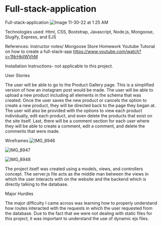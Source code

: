 # Full-stack-application
 Full-stack-application
![Image 11-30-22 at 1 25 AM](https://user-images.githubusercontent.com/115511495/204758300-acf8c8c8-04f9-4975-81ec-00ba4b52da41.jpeg)

Technologies used:
Html, CSS, Bootstrap, Javascript, Node.js, Mongoose, Slugify, Express, and EJS

References:
Instructor notes/ Mongoose Store Homework
Youtube Tutorial on how to create a full-stack-app
https://www.youtube.com/watch?v=1NrHkjlWVhM

Installation Instructions- not applicable to this project.

User Stories

The user will be able to go to the Product Gallery page. This is a simplified version of how an instagram post would be made. The user will be able to upload a new product including all elements in the schema that was created. Once the user saves the new product or cancels the option to create a new product, they will be directed back to the page they began at. The user will also be provided with the options to view each product individually, edit each product, and even delete the products that exist on the site itself. Last, there will be a comment section for each user where they will be able to create a comment, edit a comment, and delete the comments that were made.


Wireframes
![IMG_8946](https://user-images.githubusercontent.com/115511495/204760908-83a0c6c1-1adb-45c6-8290-a49ad0bb8742.jpeg)

![IMG_8947](https://user-images.githubusercontent.com/115511495/204760895-4220ab0f-c215-4e9b-95ef-722f27c69a64.jpeg)

![IMG_8948](https://user-images.githubusercontent.com/115511495/204760957-1cff2211-797f-481d-99c7-50568f080225.jpeg)

The project itself was created using a models, views, and controllers concept. The server.js file acts as the middle man between the views in which the user interacts with on the website and the backend which is directly talking to the database. 

Major Hurdles

The major difficulty I came across was learning how to properly understand how routes interacted with the requests in which the user requested from the database. Due to the fact that we were not dealing with static files for this project, it was important to understand the use of dynamic ejs files.
